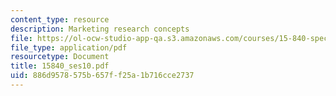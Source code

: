```yaml
---
content_type: resource
description: Marketing research concepts
file: https://ol-ocw-studio-app-qa.s3.amazonaws.com/courses/15-840-special-seminar-in-marketing-marketing-management-spring-2004/886d9578575b657ff25a1b716cce2737_15840_ses10.pdf
file_type: application/pdf
resourcetype: Document
title: 15840_ses10.pdf
uid: 886d9578-575b-657f-f25a-1b716cce2737
---
```

